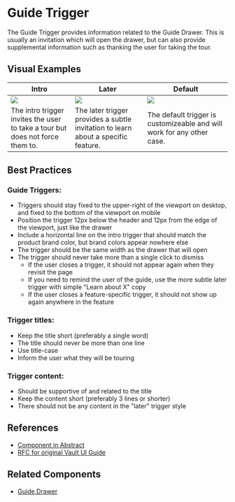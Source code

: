 # Guide Trigger

The Guide Trigger provides information related to the Guide Drawer. This is usually an invitation which will open the drawer, but can also provide supplemental information such as thanking the user for taking the tour.

## Visual Examples
| Intro | Later | Default |
| --- |---| --- |
| ![](https://drive.google.com/uc?id=1PCWsD3H5hsQV0-Bls2cRPOjbnepwPiVj) | ![](https://drive.google.com/uc?id=1-VgqaIchhPVIVx8R3ZYXU6QwI5_h4JUa) | ![](https://drive.google.com/uc?id=11uAZFoUNTjysXLM5fD32B38dM_atfxcG) |
| The intro trigger invites the user to take a tour but does not force them to. | The later trigger provides a subtle invitation to learn about a specific feature. | The default trigger is customizeable and will work for any other case. |

## Best Practices

### Guide Triggers:
- Triggers should stay fixed to the upper-right of the viewport on desktop, and fixed to the bottom of the viewport on mobile
- Position the trigger 12px below the header and 12px from the edge of the viewport, just like the drawer
- Include a horizontal line on the intro trigger that should match the product brand color, but brand colors appear nowhere else
- The trigger should be the same width as the drawer that will open
- The trigger should never take more than a single click to dismiss
  - If the user closes a trigger, it should not appear again when they revisit the page
  - If you need to remind the user of the guide, use the more subtle later trigger with simple "Learn about X" copy
  - If the user closes a feature-specific trigger, it should not show up again anywhere in the feature

### Trigger titles:
- Keep the title short (preferably a single word)
- The title should never be more than one line
- Use title-case
- Inform the user what they will be touring


### Trigger content:
- Should be supportive of and related to the title
- Keep the content short (preferably 3 lines or shorter)
- There should not be any content in the "later" trigger style

## References

- [Component in Abstract](https://share.goabstract.com/d6532206-444d-4752-a396-56fe0641228c)
- [RFC for original Vault UI Guide](https://docs.google.com/document/d/1QZTtQmsYQ4_cZNxrs1A5c1FbJLjvOtDLyz2QRTPuq44/edit#)

## Related Components

- [Guide Drawer](guide-drawer.md)
